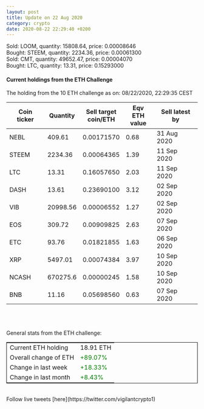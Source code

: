 ```yaml
---
layout: post
title: Update on 22 Aug 2020
category: crypto
date: 2020-08-22 22:29:40 +0200
---
```

<!-- Global site tag (gtag.js) - Google Analytics -->
<script async src="https://www.googletagmanager.com/gtag/js?id=UA-103831149-5"></script>
<script>
  window.dataLayer = window.dataLayer || [];
  function gtag(){dataLayer.push(arguments);}
  gtag('js', new Date());

  gtag('config', 'UA-103831149-5');
</script>
Sold: LOOM, quantity:     15808.64, price:   0.00008646<br>Bought: STEEM, quantity:      2234.36, price:   0.00061300<br>Sold: CMT, quantity:     49652.47, price:   0.00004070<br>Bought: LTC, quantity:        13.31, price:   0.15293000<br>

#### Current holdings from the ETH Challenge

The holding from the 10 ETH challenge as on: 08/22/2020, 22:29:35 CEST

|Coin ticker|Quantity|Sell target<br>coin/ETH|Eqv ETH<br>value|Sell latest by|
|-----------|--------|-----------|-----------|--------------|
NEBL|409.61|  0.00171570|0.68|31 Aug 2020|
STEEM|2234.36|  0.00064365|1.39|11 Sep 2020|
LTC|13.31|  0.16057650|2.03|11 Sep 2020|
DASH|13.61|  0.23690100|3.12|02 Sep 2020|
VIB|20998.56|  0.00006552|1.27|02 Sep 2020|
EOS|309.72|  0.00909825|2.63|07 Sep 2020|
ETC|93.76|  0.01821855|1.63|06 Sep 2020|
XRP|5497.01|  0.00074384|3.97|10 Sep 2020|
NCASH|670275.6|  0.00000245|1.58|10 Sep 2020|
BNB|11.16|  0.05698560|0.63|07 Sep 2020|

<br>
<br>
<br>
General stats from the ETH challenge:

<table style="border:1px solid black;margin-left:auto;margin-right:auto;">
	<tbody>
	<tr>
		<td>Current ETH holding</td>
		<td>     18.91 ETH</td>
	</tr>
	<tr>
		<td>Overall change of ETH</td>
		<td><font color="green">+89.07%</font></td>
	</tr>
	<tr>
		<td>Change in last week</td>
		<td><font color="green">+18.33%</font></td>
	</tr>
	<tr>
		<td>Change in last month</td>
		<td><font color="green">+8.43%</font></td>
	</tr>
	</tbody>
</table>

<br>
Follow live tweets [here](https://twitter.com/vigilantcrypto1)
<br>
<br>